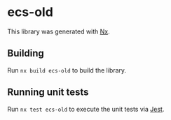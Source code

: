 # ecs-old

This library was generated with [Nx](https://nx.dev).

## Building

Run `nx build ecs-old` to build the library.

## Running unit tests

Run `nx test ecs-old` to execute the unit tests via [Jest](https://jestjs.io).

